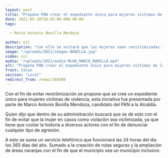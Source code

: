 ```yaml
---
layout: post
title: "Propone PAN crear el expediente único para mujeres víctimas de la violencia"
date: 2021-05-10T20:45:00.000-06:00
tags:
  
  - Marco Antonio Bonilla Mendoza
  
author: nil
description: "Con ello se evitará que las mujeres sean revictimizadas."
image: "/uploads/2021/images-BONILLA.jpg"
video: nil
audio: "/uploads/2021/audio-ML06_MARCO_BONILLA.mp4"
alt: "Propone PAN crear el expediente único para mujeres víctimas de la violencia"
front: false
section: "Local"
redirect_from: /news/184388
---
```


Con el fin de evitar revictimización se propone que se cree un expediente único para mujeres víctimas de violencia, esta iniciativa fue presentada por parte de Marco Antonio Bonilla Mendoza, candidato del PAN a la Alcaldía.

Quien dijo que dentro de su administración buscará que se dé esto con el fin de evitar que la mujer en casos como violación sea victimizada, ya que tiene que contar la historia a diversos actores con el fin de denunciar cualquier tipo de agresión.

A esto se suma un servicio telefónico que funcionará las 24 horas del día los 365 días del año. Sumado a la creación de rutas seguras y la ampliación de áreas naranjas con el fin de que el municipio sea un municipio inclusivo.
